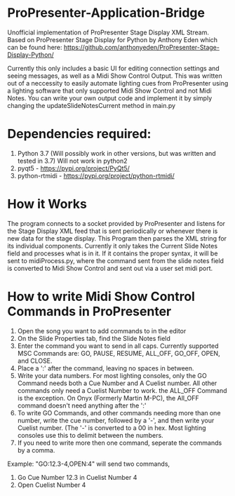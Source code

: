 # ProPresenter-Application-Bridge
Unofficial implementation of ProPresenter Stage Display XML Stream. Based on ProPresenter Stage Display for Python by Anthony Eden which can be found here: https://github.com/anthonyeden/ProPresenter-Stage-Display-Python/

Currently this only includes a basic UI for editing connection settings and seeing messages, as well as a Midi Show Control Output. 
This was written out of a neccessity to easily automate lighting cues from ProPresenter using a lighting software that only supported Midi Show Control and not Midi Notes.
You can write your own output code and implement it by simply changing the updateSlideNotesCurrent method in main.py

# Dependencies required:
1. Python 3.7 (Will possibly work in other versions, but was written and tested in 3.7) Will not work in python2
2. pyqt5 - https://pypi.org/project/PyQt5/
3. python-rtmidi - https://pypi.org/project/python-rtmidi/

# How it Works
The program connects to a socket provided by ProPresenter and listens for the Stage Display XML feed that is sent periodically or whenever there is new data for the stage display. This Program then parses the XML string for its individual components. Currently it only takes the Current Slide Notes field and processes what is in it. If it contains the proper syntax, it will be sent to midiProcess.py, where the command sent from the slide notes field is converted to Midi Show Control and sent out via a user set midi port.

# How to write Midi Show Control Commands in ProPresenter
1. Open the song you want to add commands to in the editor
2. On the Slide Properties tab, find the Slide Notes field
3. Enter the command you want to send in all caps. Currently supported MSC Commands are: GO, PAUSE, RESUME, ALL_OFF, GO_OFF, OPEN, and CLOSE.
4. Place a ':' after the command, leaving no spaces in between.
5. Write your data numbers. For most lighting consoles, only the GO Command needs both a Cue Number and A Cuelist number. All other commands only need a Cuelist Number to work. the ALL_OFF Command is the exception. On Onyx (Formerly Martin M-PC), the All_OFF command doesn't need anything after the ':'
6. To write GO Commands, and other commands needing more than one number, write the cue number, followed by a '-', and then write your Cuelist number. (The '-' is converted to a 00 in hex. Most lighting consoles use this to delimit between the numbers.
7. If you need to write more then one command, seperate the commands by a comma.

Example: "GO:12.3-4,OPEN:4" will send two commands,
  1. Go Cue Number 12.3 in Cuelist Number 4
  2. Open Cuelist Number 4

